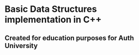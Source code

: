 # Basic Data Structures implementation in C++
## Created for education purposes for Auth University
